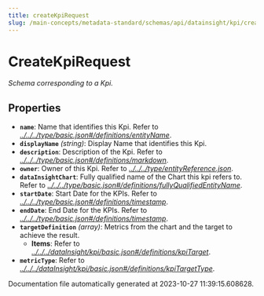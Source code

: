 ```yaml
---
title: createKpiRequest
slug: /main-concepts/metadata-standard/schemas/api/datainsight/kpi/createkpirequest
---
```


# CreateKpiRequest

*Schema corresponding to a Kpi.*

## Properties

- **`name`**: Name that identifies this Kpi. Refer to *[../../../type/basic.json#/definitions/entityName](#/../../type/basic.json#/definitions/entityName)*.
- **`displayName`** *(string)*: Display Name that identifies this Kpi.
- **`description`**: Description of the Kpi. Refer to *[../../../type/basic.json#/definitions/markdown](#/../../type/basic.json#/definitions/markdown)*.
- **`owner`**: Owner of this Kpi. Refer to *[../../../type/entityReference.json](#/../../type/entityReference.json)*.
- **`dataInsightChart`**: Fully qualified name of the Chart this kpi refers to. Refer to *[../../../type/basic.json#/definitions/fullyQualifiedEntityName](#/../../type/basic.json#/definitions/fullyQualifiedEntityName)*.
- **`startDate`**: Start Date for the KPIs. Refer to *[../../../type/basic.json#/definitions/timestamp](#/../../type/basic.json#/definitions/timestamp)*.
- **`endDate`**: End Date for the KPIs. Refer to *[../../../type/basic.json#/definitions/timestamp](#/../../type/basic.json#/definitions/timestamp)*.
- **`targetDefinition`** *(array)*: Metrics from the chart and the target to achieve the result.
  - **Items**: Refer to *[../../../dataInsight/kpi/basic.json#/definitions/kpiTarget](#/../../dataInsight/kpi/basic.json#/definitions/kpiTarget)*.
- **`metricType`**: Refer to *[../../../dataInsight/kpi/basic.json#/definitions/kpiTargetType](#/../../dataInsight/kpi/basic.json#/definitions/kpiTargetType)*.


Documentation file automatically generated at 2023-10-27 11:39:15.608628.
